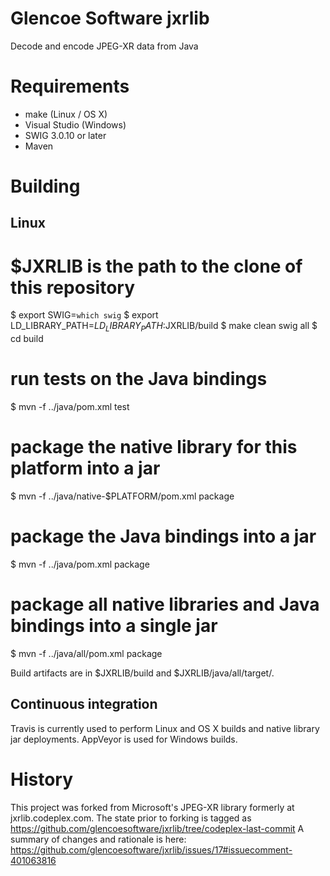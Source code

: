 Glencoe Software jxrlib
=======================

Decode and encode JPEG-XR data from Java

Requirements
============

* make (Linux / OS X)
* Visual Studio (Windows)
* SWIG 3.0.10 or later
* Maven

Building
========

Linux
-----

# $JXRLIB is the path to the clone of this repository
$ export SWIG=`which swig`
$ export LD_LIBRARY_PATH=$LD_LIBRARY_PATH:$JXRLIB/build
$ make clean swig all
$ cd build
# run tests on the Java bindings
$ mvn -f ../java/pom.xml test
# package the native library for this platform into a jar
$ mvn -f ../java/native-$PLATFORM/pom.xml package
# package the Java bindings into a jar
$ mvn -f ../java/pom.xml package
# package all native libraries and Java bindings into a single jar
$ mvn -f ../java/all/pom.xml package

Build artifacts are in $JXRLIB/build and $JXRLIB/java/all/target/.

Continuous integration
----------------------

Travis is currently used to perform Linux and OS X builds and native library jar deployments.
AppVeyor is used for Windows builds.


History
=======

This project was forked from Microsoft's JPEG-XR library formerly at jxrlib.codeplex.com.
The state prior to forking is tagged as https://github.com/glencoesoftware/jxrlib/tree/codeplex-last-commit
A summary of changes and rationale is here: https://github.com/glencoesoftware/jxrlib/issues/17#issuecomment-401063816
